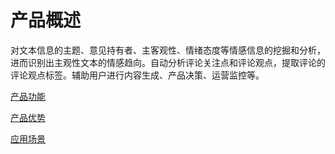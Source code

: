 #  产品概述

对文本信息的主题、意见持有者、主客观性、情绪态度等情感信息的挖掘和分析，进而识别出主观性文本的情感趋向。自动分析评论关注点和评论观点，提取评论的评论观点标签。辅助用户进行内容生成、产品决策、运营监控等。

[产品功能](Features.md)

[产品优势](Benefits.md)

[应用场景](Application-Scenarios.md)